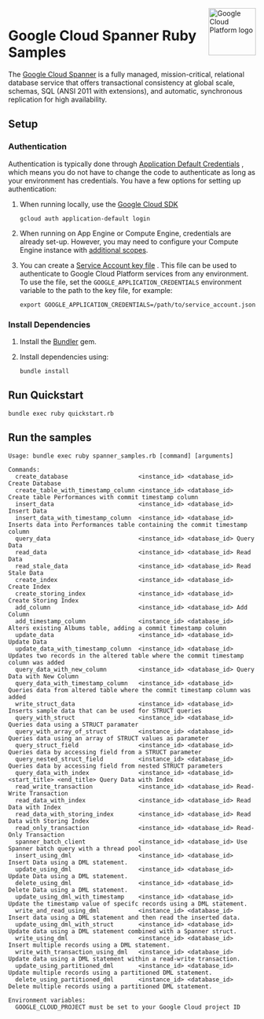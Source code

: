 <img src="https://avatars2.githubusercontent.com/u/2810941?v=3&s=96" alt="Google Cloud Platform logo" title="Google Cloud Platform" align="right" height="96" width="96"/>

# Google Cloud Spanner Ruby Samples

The [Google Cloud Spanner](https://cloud.google.com/spanner/) is a fully
managed, mission-critical, relational database service that offers
transactional consistency at global scale, schemas,
SQL (ANSI 2011 with extensions), and automatic, synchronous replication for
high availability.

## Setup

### Authentication

Authentication is typically done through [Application Default Credentials](https://cloud.google.com/docs/authentication#getting_credentials_for_server-centric_flow)
, which means you do not have to change the code to authenticate as long as your
environment has credentials. You have a few options for setting up
authentication:

1. When running locally, use the [Google Cloud SDK](https://cloud.google.com/sdk/)

    `gcloud auth application-default login`

1. When running on App Engine or Compute Engine, credentials are already set-up.
However, you may need to configure your Compute Engine instance with
[additional scopes](https://cloud.google.com/compute/docs/authentication#using).

1. You can create a [Service Account key file](https://cloud.google.com/docs/authentication#service_accounts)
. This file can be used to authenticate to Google Cloud Platform services from
any environment. To use the file, set the `GOOGLE_APPLICATION_CREDENTIALS`
environment variable to the path to the key file, for example:

    `export GOOGLE_APPLICATION_CREDENTIALS=/path/to/service_account.json`

### Install Dependencies

1. Install the [Bundler](http://bundler.io/) gem.

1. Install dependencies using:

    `bundle install`

## Run Quickstart

    bundle exec ruby quickstart.rb

## Run the samples

    Usage: bundle exec ruby spanner_samples.rb [command] [arguments]

    Commands:
      create_database                    <instance_id> <database_id> Create Database
      create_table_with_timestamp_column <instance_id> <database_id> Create table Performances with commit timestamp column
      insert_data                        <instance_id> <database_id> Insert Data
      insert_data_with_timestamp_column  <instance_id> <database_id> Inserts data into Performances table containing the commit timestamp column
      query_data                         <instance_id> <database_id> Query Data
      read_data                          <instance_id> <database_id> Read Data
      read_stale_data                    <instance_id> <database_id> Read Stale Data
      create_index                       <instance_id> <database_id> Create Index
      create_storing_index               <instance_id> <database_id> Create Storing Index
      add_column                         <instance_id> <database_id> Add Column
      add_timestamp_column               <instance_id> <database_id> Alters existing Albums table, adding a commit timestamp column
      update_data                        <instance_id> <database_id> Update Data
      update_data_with_timestamp_column  <instance_id> <database_id> Updates two records in the altered table where the commit timestamp column was added
      query_data_with_new_column         <instance_id> <database_id> Query Data with New Column
      query_data_with_timestamp_column   <instance_id> <database_id> Queries data from altered table where the commit timestamp column was added
      write_struct_data                  <instance_id> <database_id> Inserts sample data that can be used for STRUCT queries
      query_with_struct                  <instance_id> <database_id> Queries data using a STRUCT paramater
      query_with_array_of_struct         <instance_id> <database_id> Queries data using an array of STRUCT values as parameter
      query_struct_field                 <instance_id> <database_id> Queries data by accessing field from a STRUCT parameter
      query_nested_struct_field          <instance_id> <database_id> Queries data by accessing field from nested STRUCT parameters
      query_data_with_index              <instance_id> <database_id> <start_title> <end_title> Query Data with Index
      read_write_transaction             <instance_id> <database_id> Read-Write Transaction
      read_data_with_index               <instance_id> <database_id> Read Data with Index
      read_data_with_storing_index       <instance_id> <database_id> Read Data with Storing Index
      read_only_transaction              <instance_id> <database_id> Read-Only Transaction
      spanner_batch_client               <instance_id> <database_id> Use Spanner batch query with a thread pool
      insert_using_dml                   <instance_id> <database_id> Insert Data using a DML statement.
      update_using_dml                   <instance_id> <database_id> Update Data using a DML statement.
      delete_using_dml                   <instance_id> <database_id> Delete Data using a DML statement.
      update_using_dml_with_timestamp    <instance_id> <database_id> Update the timestamp value of specifc records using a DML statement.
      write_and_read_using_dml           <instance_id> <database_id> Insert data using a DML statement and then read the inserted data.
      update_using_dml_with_struct       <instance_id> <database_id> Update data using a DML statement combined with a Spanner struct.
      write_using_dml                    <instance_id> <database_id> Insert multiple records using a DML statement.
      write_with_transaction_using_dml   <instance_id> <database_id> Update data using a DML statement within a read-write transaction.
      update_using_partitioned_dml       <instance_id> <database_id> Update multiple records using a partitioned DML statement.
      delete_using_partitioned_dml       <instance_id> <database_id> Delete multiple records using a partitioned DML statement.

    Environment variables:
      GOOGLE_CLOUD_PROJECT must be set to your Google Cloud project ID

